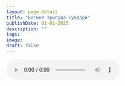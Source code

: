 ```yaml
---
layout: page-detail
title: "Богиня Трипура-Сундари"
publishDate: 01-01-2025
description: ""
tags:
image:
draft: false
---
```


<audio title=" - Богиня Трипура-Сундари.mp3" src="/upload/iblock/b9a/b9ad3c5bb2e6b08024cea255a7a096d8.mp3" controls=""></audio>

  
